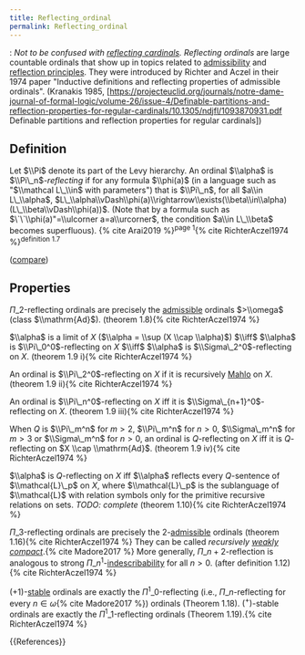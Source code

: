 ```yaml
---
title: Reflecting_ordinal
permalink: Reflecting_ordinal
---
```


: *Not to be confused with [reflecting cardinals](Reflecting_cardinals "Reflecting cardinals").*
*Reflecting ordinals* are large countable ordinals that show up in topics related to [admissibility](Admissible "Admissible") and [reflection principles](Reflecting_cardinals "Reflecting cardinals"). They were introduced by Richter and Aczel in their 1974 paper "Inductive definitions and reflecting properties of admissible ordinals". (Kranakis 1985, [https://projecteuclid.org/journals/notre-dame-journal-of-formal-logic/volume-26/issue-4/Definable-partitions-and-reflection-properties-for-regular-cardinals/10.1305/ndjfl/1093870931.pdf Definable partitions and reflection properties for regular cardinals])
## Definition
Let $\\Pi$ denote its part of the Levy hierarchy. An ordinal $\\alpha$ is $\\Pi\_n$*-reflecting* if for any formula $\\phi(a)$ (in a language such as "$\\mathcal L\_\\in$ with parameters") that is $\\Pi\_n$, for all $a\\in L\_\\alpha$, $L\_\\alpha\\vDash\\phi(a)\\rightarrow\\exists(\\beta\\in\\alpha)(L\_\\beta\\vDash\\phi(a))$. (Note that by a formula such as $\`\`\\phi(a)"=\\ulcorner a=a\\urcorner$, the condition $a\\in L\_\\beta$ becomes superfluous). {% cite Arai2019 %}<sup>page 1</sup>{% cite RichterAczel1974 %}<sup>definition 1.7</sup>

([compare](Indescribable#Indescribable\_on\_a\_set "Indescribable#Indescribable\_on\_a\_set"))

## Properties
$Π\_2$-reflecting ordinals are precisely the [admissible](Admissible "Admissible") ordinals $>\\omega$ (class $\\mathrm{Ad}$). (theorem 1.8){% cite RichterAczel1974 %}

$\\alpha$ is a limit of $X$ ($\\alpha = \\sup (X \\cap \\alpha)$) $\\iff$ $\\alpha$ is $\\Pi\_0^0$-reflecting on $X$ $\\iff$ $\\alpha$ is $\\Sigma\_2^0$-reflecting on $X$. (theorem 1.9 i){% cite RichterAczel1974 %}

An ordinal is $\\Pi\_2^0$-reflecting on $X$ if it is recursively [Mahlo](Mahlo "Mahlo") on $X$. (theorem 1.9 ii){% cite RichterAczel1974 %}

An ordinal is $\\Pi\_n^0$-reflecting on $X$ iff it is $\\Sigma\_{n+1}^0$-reflecting on $X$. (theorem 1.9 iii){% cite RichterAczel1974 %}

When $Q$ is $\\Pi\_m^n$ for $m>2$, $\\Pi\_m^n$ for $n>0$, $\\Sigma\_m^n$ for $m>3$ or $\\Sigma\_m^n$ for $n>0$, an ordinal is $Q$-reflecting on $X$ iff it is $Q$-reflecting on $X \\cap \\mathrm{Ad}$. (theorem 1.9 iv){% cite RichterAczel1974 %}

$\\alpha$ is $Q$-reflecting on $X$ iff $\\alpha$ reflects every $Q$-sentence of $\\mathcal{L}\_p$ on $X$, where $\\mathcal{L}\_p$ is the sublanguage of $\\mathcal{L}$ with relation
symbols only for the primitive recursive relations on sets. *TODO: complete* (theorem 1.10){% cite RichterAczel1974 %}

$Π\_3$-reflecting ordinals are precisely the 2-[admissible](Admissible "Admissible") ordinals (theorem 1.16){% cite RichterAczel1974 %} They can be called *recursively [weakly compact](Weakly_compact "Weakly compact")*.{% cite Madore2017 %} More generally, $Π\_{n+2}$-reflection is analogous to strong $Π\_n^1$-[indescribability](Indescribable "Indescribable") for all $n>0$. (after definition 1.12){% cite RichterAczel1974 %}

$(+1)$-[stable](Stable "Stable") ordinals are exactly the $Π^1\_0$-reflecting (i.e., $Π\_n$-reflecting for every $n ∈ ω${% cite Madore2017 %}) ordinals (Theorem 1.18). $({}^+)$-stable ordinals are exactly the $Π^1\_1$-reflecting ordinals (Theorem 1.19).{% cite RichterAczel1974 %}<!--Page 18 in the PDF, with label 16-->

{{References}}
